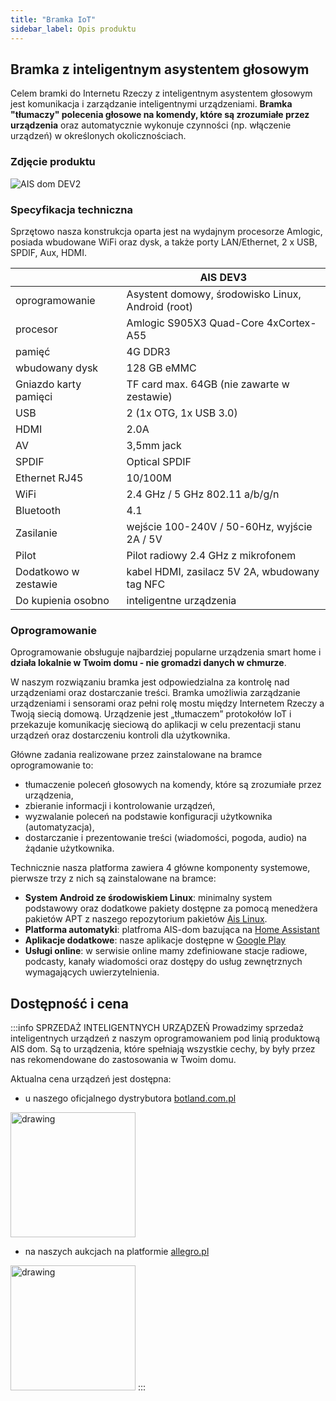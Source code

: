 ```yaml
---
title: "Bramka IoT"
sidebar_label: Opis produktu
---
```


## Bramka z inteligentnym asystentem głosowym

Celem bramki do Internetu Rzeczy z inteligentnym asystentem głosowym jest komunikacja i zarządzanie inteligentnymi urządzeniami. **Bramka "tłumaczy" polecenia głosowe na komendy, które są zrozumiałe przez urządzenia** oraz automatycznie wykonuje czynności (np. włączenie urządzeń) w określonych okolicznościach.

### Zdjęcie produktu

![AIS dom DEV2](/img/en/bramka/bramka_full.jpg)

### Specyfikacja techniczna

Sprzętowo nasza konstrukcja oparta jest na wydajnym procesorze Amlogic, posiada wbudowane WiFi oraz dysk, a także porty LAN/Ethernet, 2 x USB, SPDIF, Aux, HDMI.

|                       | AIS DEV3                                                |
|-----------------------|---------------------------------------------------------|
| oprogramowanie        | Asystent domowy, środowisko Linux, Android (root)       |
| procesor              | Amlogic S905X3 Quad-Core 4xCortex-A55                   |
| pamięć                | 4G DDR3                                                 |
| wbudowany dysk        | 128 GB eMMC                                             |
| Gniazdo karty pamięci | TF card max. 64GB (nie zawarte w zestawie)              |
| USB                   | 2 (1x OTG, 1x USB 3.0)                                  |
| HDMI                  | 2.0A                                                    |
| AV                    | 3,5mm jack                                              |
| SPDIF                 | Optical SPDIF                                           |
| Ethernet RJ45         | 10/100M                                                 |
| WiFi                  | 2.4 GHz / 5 GHz 802.11 a/b/g/n                          |
| Bluetooth             | 4.1                                                     |
| Zasilanie             | wejście 100-240V / 50-60Hz, wyjście 2A / 5V             |
| Pilot                 | Pilot radiowy 2.4 GHz z mikrofonem                      |
| Dodatkowo w zestawie  | kabel HDMI, zasilacz 5V 2A, wbudowany tag NFC           |
| Do kupienia osobno    | inteligentne urządzenia                                 |


### Oprogramowanie

Oprogramowanie obsługuje najbardziej popularne urządzenia smart home i **działa lokalnie w Twoim domu - nie gromadzi danych w chmurze**.

W naszym rozwiązaniu bramka jest odpowiedzialna za kontrolę nad urządzeniami oraz dostarczanie treści.
Bramka umożliwia zarządzanie urządzeniami i sensorami oraz pełni rolę mostu między Internetem Rzeczy a Twoją siecią domową. Urządzenie jest „tłumaczem” protokołów IoT i przekazuje komunikację sieciową do aplikacji w celu prezentacji stanu urządzeń oraz dostarczeniu kontroli dla użytkownika.

Główne zadania realizowane przez zainstalowane na bramce oprogramowanie to:

 * tłumaczenie poleceń głosowych na komendy, które są zrozumiałe przez urządzenia,
 * zbieranie informacji i kontrolowanie urządzeń,
 * wyzwalanie poleceń na podstawie konfiguracji użytkownika (automatyzacja),
 * dostarczanie i prezentowanie treści (wiadomości, pogoda, audio) na żądanie użytkownika.

Technicznie nasza platforma zawiera 4 główne komponenty systemowe, pierwsze trzy z nich są zainstalowane na bramce:

 * **System Android ze środowiskiem Linux**: minimalny system podstawowy oraz dodatkowe pakiety dostępne za pomocą menedżera pakietów APT z naszego repozytorium pakietów [Ais Linux](https://github.com/sviete/AIS-LINUX-PACKAGES).
 * **Platforma automatyki**: platfroma AIS-dom  bazująca na [Home Assistant](https://github.com/sviete/AIS-home-assistant)
 * **Aplikacje dodatkowe**: nasze aplikacje dostępne w [Google Play](https://play.google.com/store/apps/details?id=pl.sviete.dom)
 * **Usługi online**: w serwisie online mamy zdefiniowane stacje radiowe, podcasty, kanały wiadomości oraz dostępy do usług zewnętrznych wymagających uwierzytelnienia.


 ## Dostępność i cena

:::info SPRZEDAŻ INTELIGENTNYCH URZĄDZEŃ
Prowadzimy sprzedaż inteligentnych urządzeń z naszym oprogramowaniem pod linią produktową AIS dom.
Są to urządzenia, które spełniają wszystkie cechy, by były przez nas rekomendowane do zastosowania w Twoim domu.

Aktualna cena urządzeń jest dostępna:

- u naszego oficjalnego dystrybutora [botland.com.pl](https://botland.com.pl/pl/227_prd_ai-speaker)

[<img src="/img/en/icons/botland.png" alt="drawing" width="200"/>](https://botland.com.pl/pl/227_prd_ai-speaker)

- na naszych aukcjach na platformie [allegro.pl](https://allegro.pl/uzytkownik/AI-Speaker)

[<img src="/img/en/icons/allegro.png" alt="drawing" width="200"/>](https://allegro.pl/uzytkownik/AI-Speaker)
:::
